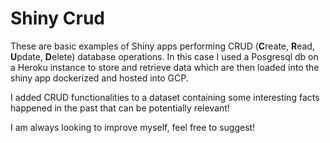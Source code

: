 # Shiny Crud

These are basic examples of Shiny apps performing CRUD (**C**reate, **R**ead, **U**pdate, **D**elete) database operations. In this case I used a Posgresql db on a Heroku instance to store and retrieve data which are then loaded into the shiny app dockerized and hosted into GCP.

I added CRUD functionalities to a dataset containing some interesting facts happened in the past that can be potentially relevant!

I am always looking to improve myself, feel free to suggest!
